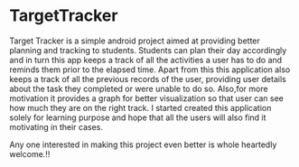 # TargetTracker
Target Tracker is a simple android project aimed at providing better planning and tracking to students.
Students can plan their day accordingly and in turn this app keeps a track of all the activities a user has to do and reminds them prior to the elapsed time.
Apart from this this application also keeps a track of all the previous records of the user, providing user details about the task they completed or were unable to do so.
Also,for more motivation it provides a graph for better visualization so that user can see how much they are on the right track.
I started created this application solely for learning purpose and hope that all the users will also find it motivating in their cases.

Any one interested in making this project even better is whole heartedly welcome.!!
